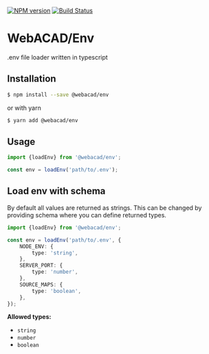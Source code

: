 [![NPM version](https://img.shields.io/npm/v/@webacad/env.svg?style=flat-square)](https://www.npmjs.com/package/@webacad/env)
[![Build Status](https://img.shields.io/travis/Web-ACAD/js-env.svg?style=flat-square)](https://travis-ci.org/Web-ACAD/js-env)

# WebACAD/Env

.env file loader written in typescript

## Installation

```bash
$ npm install --save @webacad/env
```

or with yarn

```bash
$ yarn add @webacad/env
```

## Usage

```typescript
import {loadEnv} from '@webacad/env';

const env = loadEnv('path/to/.env');
```

## Load env with schema

By default all values are returned as strings. This can be changed by providing schema where you can define returned types.

```typescript
import {loadEnv} from '@webacad/env';

const env = loadEnv('path/to/.env', {
    NODE_ENV: {
    	type: 'string',
    },
    SERVER_PORT: {
    	type: 'number',
    },
    SOURCE_MAPS: {
    	type: 'boolean',
    },
});
```

**Allowed types:**

* `string`
* `number`
* `boolean`
